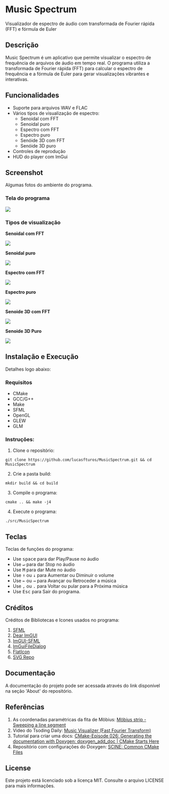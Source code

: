 # Music Spectrum

Visualizador de espectro de áudio com transformada de Fourier rápida (FFT) e fórmula de Euler

## Descrição

Music Spectrum é um aplicativo que permite visualizar o espectro de frequência de arquivos de áudio em tempo real. O programa utiliza a transformada de Fourier rápida (FFT) para calcular o espectro de frequência e a fórmula de Euler para gerar visualizações vibrantes e interativas.

## Funcionalidades

-   Suporte para arquivos WAV e FLAC
-   Vários tipos de visualização de espectro:
    -   Senoidal com FFT
    -   Senoidal puro
    -   Espectro com FFT
    -   Espectro puro
    -   Senóide 3D com FFT
    -   Senóide 3D puro
-   Controles de reprodução
-   HUD do player com ImGui

## Screenshot

Algumas fotos do ambiente do programa.

### Tela do programa

<div style="width:70%;">

![](/assets/img/Screenshot/WindowSoftware.png)

</div>

### Tipos de visualização

**Senoidal com FFT**

<div style="width:70%;">

![](/assets/img/Screenshot/SineWaveFFT.png)

</div>

**Senoidal puro**

<div style="width:70%;">

![](/assets/img/Screenshot/SineWaveNoFFT.png)

</div>

**Espectro com FFT**

<div style="width:70%;">

![](/assets/img/Screenshot/SpectrumFFT.png)

</div>

**Espectro puro**

<div style="width:70%;">

![](/assets/img/Screenshot/SpectrumNoFFT.png)

</div>

**Senoide 3D com FFT**

<div style="width:70%;">

![](/assets/img/Screenshot/WaveFFT3D.gif)

</div>

**Senoide 3D Puro**

<div style="width:70%;">

![](/assets/img/Screenshot/WaveNoFFT3D.gif)

</div>

## Instalação e Execução

Detalhes logo abaixo:

### Requisitos

-   CMake
-   GCC/G++
-   Make
-   SFML
-   OpenGL
-   GLEW
-   GLM

### Instruções:

1. Clone o repositório:

```
git clone https://github.com/lucasfturos/MusicSpectrum.git && cd MusicSpectrum
```

2. Crie a pasta build:

```
mkdir build && cd build
```

3. Compile o programa:

```
cmake .. && make -j4
```

4. Execute o programa:

```
./src/MusicSpectrum
```

## Teclas

Teclas de funções do programa:

-   Use <kbd>space</kbd> para dar Play/Pause no áudio
-   Use <kbd>↵</kbd> para dar Stop no áudio
-   Use <kbd>M</kbd> para dar Mute no áudio
-   Use <kbd>↑</kbd> ou <kbd>↓</kbd> para Aumentar ou Diminuir o volume
-   Use <kbd>←</kbd> ou <kbd>→</kbd> para Avançar ou Retroceder a música
-   Use <kbd>,</kbd> ou <kbd>.</kbd> para Voltar ou pular para a Próxima música
-   Use <kbd>Esc</kbd> para Sair do programa.

## Créditos

Créditos de Bibliotecas e Icones usados no programa:

1. [SFML](https://www.sfml-dev.org/index.php)
2. [Dear ImGUI](https://github.com/ocornut/imgui)
3. [ImGUI-SFML](https://github.com/SFML/imgui-sfml)
4. [ImGuiFileDialog](https://github.com/aiekick/ImGuiFileDialog)
5. [FlatIcon](https://www.flaticon.com/)
6. [SVG Repo](https://www.svgrepo.com/)

## Documentação

A documentação do projeto pode ser acessada através do link disponível na seção 'About' do repositório.

## Referências

1. As coordenadas paramétricas da fita de Möbius: [Möbius strip - Sweeping a line segment](https://en.wikipedia.org/wiki/M%C3%B6bius_strip#Sweeping_a_line_segment)
2. Video do Tsoding Daily: [Music Visualizer (Fast Fourier Transform)](https://youtu.be/Xdbk1Pr5WXU)
3. Tutorial para criar uma docs: [CMake-Episode 026: Generating the documentation with Doxygen: doxygen_add_doc | CMake Starts Here](https://youtu.be/_IJZqf_kJ8A?si=B5-FVa62y-6MhmDS)
4. Repositório com configurações do Doxygen: [SCINE: Common CMake Files](https://github.com/qcscine/cmake)

## License

Este projeto está licenciado sob a licença MIT. Consulte o arquivo LICENSE para mais informações.
